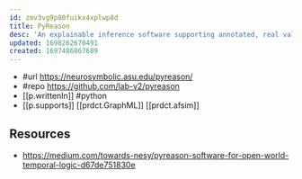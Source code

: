 ```yaml
---
id: zmv3vg9p80fuikx4xplwp8d
title: PyReason
desc: 'An explainable inference software supporting annotated, real valued, graph based and temporal logic '
updated: 1698262670491
created: 1697486867689
---
```


- #url https://neurosymbolic.asu.edu/pyreason/
- #repo https://github.com/lab-v2/pyreason
- [[p.writtenIn]] #python
- [[p.supports]] [[prdct.GraphML]] [[prdct.afsim]]

## Resources

- https://medium.com/towards-nesy/pyreason-software-for-open-world-temporal-logic-d67de751830e